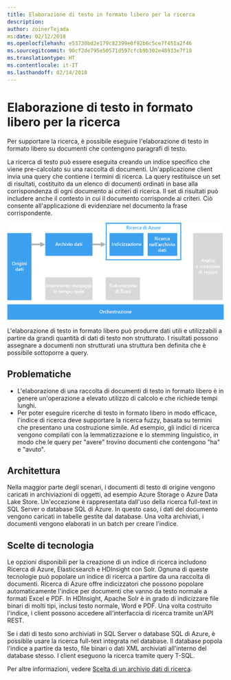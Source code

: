 ```yaml
---
title: Elaborazione di testo in formato libero per la ricerca
description: 
author: zoinerTejada
ms:date: 02/12/2018
ms.openlocfilehash: e53730bd2e179c82399e0f92b6c5ce7f451a2f46
ms.sourcegitcommit: 90cf2de795e50571d597cfcb9b302e48933e7f18
ms.translationtype: HT
ms.contentlocale: it-IT
ms.lasthandoff: 02/14/2018
---
```

# <a name="processing-free-form-text-for-search"></a>Elaborazione di testo in formato libero per la ricerca

Per supportare la ricerca, è possibile eseguire l'elaborazione di testo in formato libero su documenti che contengono paragrafi di testo.

La ricerca di testo può essere eseguita creando un indice specifico che viene pre-calcolato su una raccolta di documenti. Un'applicazione client invia una query che contiene i termini di ricerca. La query restituisce un set di risultati, costituito da un elenco di documenti ordinati in base alla corrispondenza di ogni documento ai criteri di ricerca. Il set di risultati può includere anche il contesto in cui il documento corrisponde ai criteri. Ciò consente all'applicazione di evidenziare nel documento la frase corrispondente. 

![](./images/search-pipeline.png)

L'elaborazione di testo in formato libero può produrre dati utili e utilizzabili a partire da grandi quantità di dati di testo non strutturato. I risultati possono assegnare a documenti non strutturati una struttura ben definita che è possibile sottoporre a query.


## <a name="challenges"></a>Problematiche

- L'elaborazione di una raccolta di documenti di testo in formato libero è in genere un'operazione a elevato utilizzo di calcolo e che richiede tempi lunghi.
- Per poter eseguire ricerche di testo in formato libero in modo efficace, l'indice di ricerca deve supportare la ricerca fuzzy, basata su termini che presentano una costruzione simile. Ad esempio, gli indici di ricerca vengono compilati con la lemmatizzazione e lo stemming linguistico, in modo che le query per "avere" trovino documenti che contengono "ha" e "avuto".

## <a name="architecture"></a>Architettura

Nella maggior parte degli scenari, i documenti di testo di origine vengono caricati in archiviazioni di oggetti, ad esempio Azure Storage o Azure Data Lake Store. Un'eccezione è rappresentata dall'uso della ricerca full-text in SQL Server o database SQL di Azure. In questo caso, i dati del documento vengono caricati in tabelle gestite dal database. Una volta archiviati, i documenti vengono elaborati in un batch per creare l'indice.

## <a name="technology-choices"></a>Scelte di tecnologia

Le opzioni disponibili per la creazione di un indice di ricerca includono Ricerca di Azure, Elasticsearch e HDInsight con Solr. Ognuna di queste tecnologie può popolare un indice di ricerca a partire da una raccolta di documenti. Ricerca di Azure offre indicizzatori che possono popolare automaticamente l'indice per documenti che vanno da testo normale a formati Excel e PDF. In HDInsight, Apache Solr è in grado di indicizzare file binari di molti tipi, inclusi testo normale, Word e PDF. Una volta costruito l'indice, i client possono accedere all'interfaccia di ricerca tramite un'API REST. 

Se i dati di testo sono archiviati in SQL Server o database SQL di Azure, è possibile usare la ricerca full-text integrata nel database. Il database popola l'indice a partire da testo, file binari o dati XML archiviati all'interno del database stesso. I client eseguono la ricerca tramite query T-SQL. 

Per altre informazioni, vedere [Scelta di un archivio dati di ricerca](../technology-choices/search-options.md).
